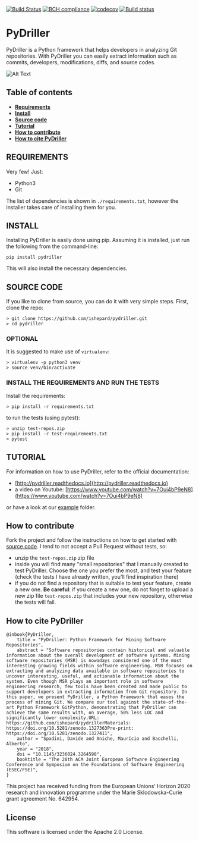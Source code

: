 [![Build Status](https://travis-ci.org/ishepard/pydriller.svg?branch=master)](https://travis-ci.org/ishepard/pydriller)
[![BCH compliance](https://bettercodehub.com/edge/badge/ishepard/pydriller?branch=master&token=fdd54de940e65d248cd892ac8791a1445f38c88f)](https://bettercodehub.com/)
[![codecov](https://codecov.io/gh/ishepard/pydriller/branch/master/graph/badge.svg)](https://codecov.io/gh/ishepard/pydriller)
[![Build status](https://ci.appveyor.com/api/projects/status/s7uni50v4wd54q43/branch/master?svg=true&retina=true&passingText=Windows%20passing&failingText=Windows%20failing)](https://ci.appveyor.com/project/ishepard/pydriller/branch/master)


# PyDriller

PyDriller is a Python framework that helps developers in analyzing Git repositories. With PyDriller you can easily extract information such as commits, developers, modifications, diffs, and source codes. 

![Alt Text](https://ishepard.github.io/images/mygif.gif)

## Table of contents
* **[Requirements](#requirements)**
* **[Install](#install)**
* **[Source code](#source-code)**
* **[Tutorial](#tutorial)**
* **[How to contribute](#how-to-contribute)**
* **[How to cite PyDriller](#how-to-cite-pydriller)**


## REQUIREMENTS
Very few! Just:

- Python3
- Git

The list of dependencies is shown in `./requirements.txt`, however the installer takes care of installing them for you.

## INSTALL

Installing PyDriller is easily done using pip. Assuming it is installed, just run the following from the command-line:

```
pip install pydriller
```
This will also install the necessary dependencies.

## SOURCE CODE

If you like to clone from source, you can do it with very simple steps.
First, clone the repo:

```
> git clone https://github.com/ishepard/pydriller.git
> cd pydriller
```

### OPTIONAL

It is suggested to make use of `virtualenv`:

```
> virtualenv -p python3 venv
> source venv/bin/activate
```

### INSTALL THE REQUIREMENTS AND RUN THE TESTS

Install the requirements:

```
> pip install -r requirements.txt
```

to run the tests (using pytest):

```
> unzip test-repos.zip
> pip install -r test-requirements.txt
> pytest
```


## TUTORIAL
For information on how to use PyDriller, refer to the official documentation:

- [http://pydriller.readthedocs.io](http://pydriller.readthedocs.io)
- a video on Youtube: [https://www.youtube.com/watch?v=7Oui4bP9eN8](https://www.youtube.com/watch?v=7Oui4bP9eN8)

or have a look at our [example](https://github.com/ishepard/pydriller/tree/master/examples) folder.

## How to contribute
Fork the project and follow the instructions on how to get started with [source code](#source-code). I tend to not accept a Pull Request without tests, so:

- unzip the `test-repos.zip` zip file
- inside you will find many "small repositories" that I manually created to test PyDriller. Choose the one you prefer the most, and test your feature (check the tests I have already written, you'll find inspiration there)
- if you do not find a repository that is suitable to test your feature, create a new one. **Be careful**: if you create a new one, do not forget to upload a new zip file `test-repos.zip` that includes your new repository, otherwise the tests will fail.

## How to cite PyDriller

```
@inbook{PyDriller,
	title = "PyDriller: Python Framework for Mining Software Repositories",
	abstract = "Software repositories contain historical and valuable information about the overall development of software systems. Mining software repositories (MSR) is nowadays considered one of the most interesting growing fields within software engineering. MSR focuses on extracting and analyzing data available in software repositories to uncover interesting, useful, and actionable information about the system. Even though MSR plays an important role in software engineering research, few tools have been created and made public to support developers in extracting information from Git repository. In this paper, we present PyDriller, a Python Framework that eases the process of mining Git. We compare our tool against the state-of-the-art Python Framework GitPython, demonstrating that PyDriller can achieve the same results with, on average, 50% less LOC and significantly lower complexity.URL: https://github.com/ishepard/pydrillerMaterials: https://doi.org/10.5281/zenodo.1327363Pre-print: https://doi.org/10.5281/zenodo.1327411",
	author = "Spadini, Davide and Aniche, Maurício and Bacchelli, Alberto",
	year = "2018",
	doi = "10.1145/3236024.3264598",
	booktitle = "The 26th ACM Joint European Software Engineering Conference and Symposium on the Foundations of Software Engineering (ESEC/FSE)",
}
```

This project has received funding from the European Unions’ Horizon 2020 research and innovation programme under the Marie Sklodowska-Curie grant agreement No. 642954.

## License

This software is licensed under the Apache 2.0 License.
